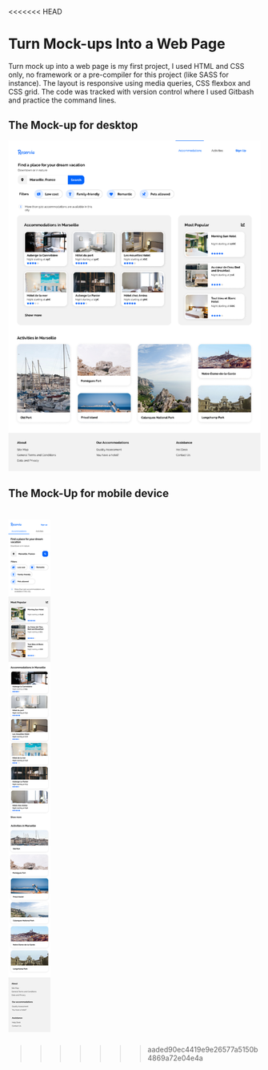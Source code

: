 
<<<<<<< HEAD
# Turn Mock-ups Into a Web Page
Turn mock up into a web page is my first project,
I used HTML and CSS only, no framework or a pre-compiler for this project (like SASS for instance).
The layout is responsive using media queries, CSS flexbox and CSS grid.
The code was tracked with version control where I used Gitbash and practice the command lines.

## The Mock-up for desktop
![desktop](/images/Desktop.png)

## The Mock-Up for mobile device
![phone](/images/Mobile.png)
=======
>>>>>>> aaded90ec4419e9e26577a5150b4869a72e04e4a
